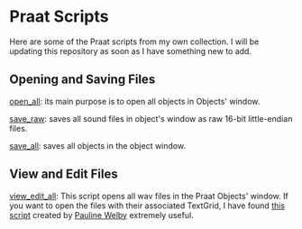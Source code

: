 # Praat Scripts
Here are some of the Praat scripts from my own collection. I will be updating this repository as soon as I have something new to add.

## Opening and Saving Files
[open_all](open_all.praat): its main purpose is to open all objects in Objects' window.

[save_raw](save_raw.praat): saves all sound files in object's window as raw 16-bit little-endian files.

[save_all](save_all.praat): saves all objects in the object window.

## View and Edit Files
[view_edit_all](view_edit_all.praat): This script opens all wav files in the Praat Objects' window. If you want to open the files with their associated TextGrid, I have found [this script](check2.praat) created by [Pauline Welby](http://aune.lpl.univ-aix.fr/~welby/PAGES/praat-fr.html) extremely useful.


